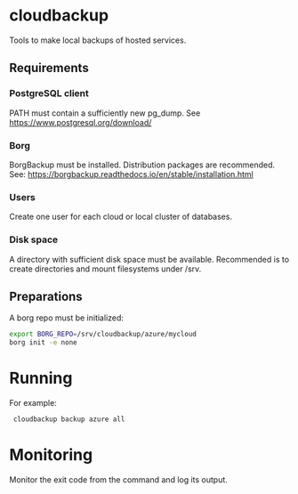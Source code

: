 # cloudbackup
Tools to make local backups of hosted services.

## Requirements

### PostgreSQL client
PATH must contain a sufficiently new pg_dump. See https://www.postgresql.org/download/

### Borg
BorgBackup must be installed. Distribution packages are recommended. See: https://borgbackup.readthedocs.io/en/stable/installation.html

### Users
Create one user for each cloud or local cluster of databases.

### Disk space
A directory with sufficient disk space must be available. Recommended is to create directories and mount filesystems under /srv.

## Preparations
A borg repo must be initialized:

```bash
export BORG_REPO=/srv/cloudbackup/azure/mycloud
borg init -e none
```

# Running

For example:

```bash
 cloudbackup backup azure all
```

# Monitoring

Monitor the exit code from the command and log its output.
